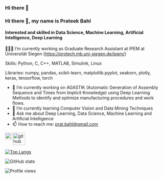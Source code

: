 ### Hi there 👋

<!--
**prateek681/prateek681** is a ✨ _special_ ✨ repository because its `README.md` (this file) appears on your GitHub profile.

Here are some ideas to get you started:

- 🔭 I’m currently working on ...
- 🌱 I’m currently learning ...
- 👯 I’m looking to collaborate on ...
- 🤔 I’m looking for help with ...
- 💬 Ask me about ...
- 📫 How to reach me: ...
- 😄 Pronouns: ...
- ⚡ Fun fact: ...
-->


### Hi there 👋, my name is Prateek Bahl
#### Interested and skilled in Data Science, Machine Learning, Artificial Intelligence, Deep Learning
👨🏻‍🎓 I’m currently working as Graduate Research Assistant at IPEM at Universität Siegen (https://protech.mb.uni-siegen.de/ipem/)

Skills: Python, C, C++, MATLAB, Simulink, Linux

Libraries: numpy, pandas, scikit-learn, matplotlib.pyplot, seaborn, plotly, keras, tensorflow, torch  

- 🔭 I’m currently working on AGASTIK (Automatic Generation of Assembly Sequence and Times from Implicit Knowledge) using Deep Learning Methods to identify and optimize manufacturing procedures and work flows. 
- 🌱 I’m currently learning Computer Vision and Data Mining Techniques 
- 💬 Ask me about Deep Learning, Data Science, Machine Learning and Artificial Intelligence 
- 📫 How to reach me: prat.bahl@gmail.com 


<a href="https://www.linkedin.com/in/prateek-bahl-576592150/"> <img align="left" alt="Prateek's LinkedIN" width="22px" src="https://raw.githubusercontent.com/peterthehan/peterthehan/master/assets/linkedin.svg" />
</a>

[<img src='https://cdn.jsdelivr.net/npm/simple-icons@3.0.1/icons/github.svg' alt='github' height='40'>](https://github.com/prateek681)  

[![Top Langs](https://github-readme-stats.vercel.app/api/top-langs/?username=prateek681)](https://github.com/anuraghazra/github-readme-stats)

![GitHub stats](https://github-readme-stats.vercel.app/api?username=prateek681&show_icons=true)  

![Profile views](https://gpvc.arturio.dev/prateek681)  
